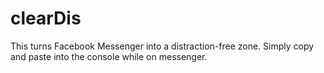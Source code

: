 # clearDis

This turns Facebook Messenger into a distraction-free zone.  Simply copy and paste into the console while on messenger.
